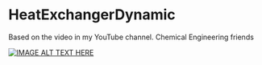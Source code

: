 # HeatExchangerDynamic
Based on the video in my YouTube channel. Chemical Engineering friends




[![IMAGE ALT TEXT HERE](https://img.youtube.com/vi/mrndGNmU_X8/0.jpg)](https://www.youtube.com/watch?v=mrndGNmU_X8)
